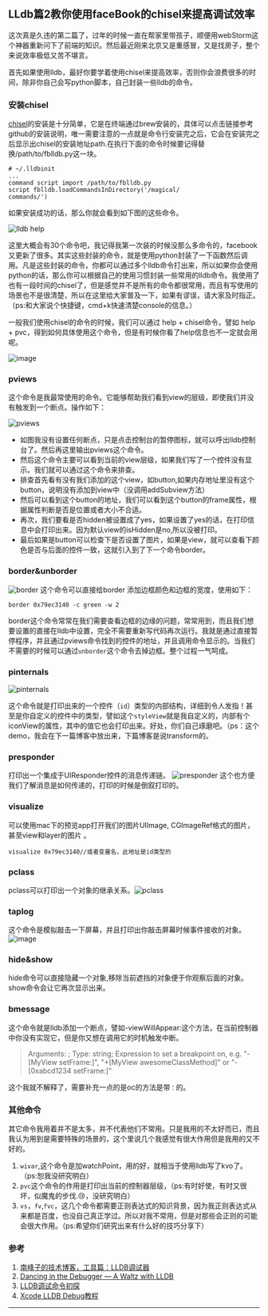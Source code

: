 ## LLdb篇2教你使用faceBook的chisel来提高调试效率
这次真是久违的第二篇了，过年的时候一直在帮家里带孩子，顺便用webStorm这个神器重新问下了前端的知识。然后最近刚来北京又是重感冒，又是找房子，整个来说效率极低又苦不堪言。

首先如果使用lldb，最好你要学着使用chisel来提高效率，否则你会浪费很多的时间，除非你自己会写python脚本，自己封装一些lldb的命令。  

### 安装chisel

[chisel](https://github.com/facebook/chisel)的安装是十分简单，它是在终端通过brew安装的，具体可以点击链接参考github的安装说明，唯一需要注意的一点就是命令行安装完之后，它会在安装完之后显示出chisel的安装地址path.在执行下面的命令时候要记得替换/path/to/fblldb.py这一块。

```
# ~/.lldbinit
...  
command script import /path/to/fblldb.py
script fblldb.loadCommandsInDirectory('/magical/    
commands/')
```



如果安装成功的话，那么你就会看到如下图的这些命令。    

![lldb help](http://m2.img.srcdd.com/farm4/d/2015/0308/22/E835901C12DB9A2018B1FF573B161069_B500_900_500_213.png)

这里大概会有30个命令吧，我记得我第一次装的时候没那么多命令的，facebook又更新了很多。其实这些封装的命令，就是使用python封装了一下函数然后调用。凡是这些封装的命令，你都可以通过多个lldb命令打出来，所以如果你会使用python的话，那么你可以根据自己的使用习惯封装一些常用的lldb命令。我使用了也有一段时间的chisel了，但是感觉并不是所有的命令都很常用，而且有写使用的场景也不是很清楚，所以在这里给大家普及一下，如果有谬误，请大家及时指正。（ps:和大家说个快捷键，cmd+k快速清楚console的信息。）

一般我们使用chisel的命令的时候，我们可以通过 help + chisel命令，譬如 help + pvc，得到如何具体使用这个命令，但是有时候你看了help信息也不一定就会用呢。  

![image](http://m1.img.srcdd.com/farm5/d/2015/0308/22/11C139A4BF9F53F540953BB2F6B307B1_B500_900_500_160.png)    

### pviews  
这个命令是我最常使用的命令。它能够帮助我们看到view的层级，即使我们并没有触发到一个断点。操作如下：    

![pviews](http://m2.img.srcdd.com/farm5/d/2015/0308/22/2032B982DBAF0EB09D1C49D01D64CD63_ORIG_938_714.gif)    

* 如图我没有设置任何断点，只是点击控制台的暂停图标，就可以呼出lldb控制台了。然后再这里输出pviews这个命令。
* 然后这个命令主要可以看到当前的view层级，如果我们写了一个控件没有显示。我们就可以通过这个命令来排查。
* 排查首先看有没有我们添加的这个view，如button,如果内存地址里没有这个button，说明没有添加到view中（没调用addSubview方法）
* 然后可以看到这个button的地址，我们可以看到这个button的frame属性，根据属性判断是否是位置或者大小不合适。
* 再次，我们要看是否hidden被设置成了yes，如果设置了yes的话，在打印信息中会打印出来。因为默认view的isHidden是no,所以没被打印。
* 最后如果是button可以检查下是否设置了图片，如果是view，就可以查看下颜色是否与后面的控件一致，这就引入到了下一个命令border。    

### border&unborder

![border](http://m3.img.srcdd.com/farm5/d/2015/0308/23/2FDA13630E75FB9AA1CD89CBE9B81597_B500_900_500_337.png)
这个命令可以直接给border 添加边框颜色和边框的宽度，使用如下：    

`border 0x79ec3140 -c green -w 2`    

border这个命令常常在我们需要查看边框的边缘的问题，常常用到，而且我们想要设置的直接在lldb中设置，完全不需要重新写代码再次运行。我就是通过直接暂停程序，并且通过pviews命令找到的控件的地址，并且调用命令显示的。当我们不需要的时候可以通过`unborder`这个命令去掉边框。整个过程一气呵成。   

### pinternals
![pinternals](http://m3.img.srcdd.com/farm4/d/2015/0308/23/9817F08BEB31BF19E4A374E2B26113B4_B500_900_500_682.png)  

这个命令就是打印出来的一个控件（`id`）类型的内部结构，详细到令人发指！甚至是你自定义的控件中的类型，譬如这个`styleView`就是我自定义的，内部有个iconView的属性，其中的值它也会打印出来。好处，你们自己琢磨吧。（ps：这个demo，我会在下一篇博客中放出来，下篇博客是说transform的。
  
###   presponder  
打印出一个集成于UIResponder控件的消息传递链。
![presponder](http://m1.img.srcdd.com/farm4/d/2015/0308/23/08D1D5B28A97BC3CDB6C29A65F71C9FB_B500_900_500_377.png)
这个也方便我们了解消息是如何传递的，打印的时候是倒叙打印的。  
###   visualize  
可以使用mac下的预览app打开我们的图片UIImage, CGImageRef格式的图片，甚至view和layer的图片  。

`visualize 0x79ec3140//或者变量名，此地址是id类型的`

### pclass

pclass可以打印出一个对象的继承关系。![pclass](http://m1.img.srcdd.com/farm4/d/2015/0308/23/7DF9C2A62984C55AD2A1237B5BEA6908_B500_900_500_116.png,"pclass命令")
### taplog
这个命令是模拟敲击一下屏幕，并且打印出你敲击屏幕时候事件接收的对象。
![image](http://m3.img.srcdd.com/farm4/d/2015/0308/23/F2F93B95D430C3270D65AC3405BE9327_B500_900_500_101.png)
### hide&show
hide命令可以直接隐藏一个对象,移除当前遮挡的对象便于你观察后面的对象。show命令会让它再次显示出来。

### bmessage

这个命令就是lldb添加一个断点，譬如-viewWillAppear:这个方法，在当前控制器中你没有实现它，但是你又想在调用它的时机触发中断。  
>Arguments:
  <expression>; Type: string; Expression to set a breakpoint on, e.g. "-[MyView setFrame:]", "+[MyView awesomeClassMethod]" or "-[0xabcd1234 setFrame:]"

这个我就不解释了，需要补充一点的是oc的方法是带`：`的。
### 其他命令
其它命令我用着并不是太多，并不代表他们不常用。只是我用的不太好而已，而且我认为用到是需要特殊的场景的，这个里说几个我感觉有很大作用但是我用的又不好的。  
1. `wivar`,这个命令是加watchPoint，用的好，就相当于使用lldb写了kvo了。（ps:恕我没研究明白）  
2. `pvc`这个命令的作用是打印出当前的控制器层级，（ps:有时好使，有时又很坏，似魔鬼的步伐.😢，没研究明白）  
3. `vs`，`fv`,`fvc`，这几个命令都需要正则表达式的知识背景，因为我正则表达式从来都是百度，也没自己真正学过。所以对我不常用，但是对那些会正则的可能会很大作用。（ps:希望你们研究出来有什么好的技巧分享下）  

###   参考

1. [南峰子的技术博客，工具篇：LLDB调试器](http://southpeak.github.io/blog/2015/01/25/gong-ju-pian-:lldbdiao-shi-qi/)  
2. [ Dancing in the Debugger — A Waltz with LLDB](http://www.objc.io/issue-19/lldb-debugging.html)
3. [LLDB调试命令初探](http://www.starfelix.com/blog/2014/03/17/lldbdiao-shi-ming-ling-chu-tan/)
4. [Xcode LLDB Debug教程](http://my.oschina.net/notting/blog/115294)

----

